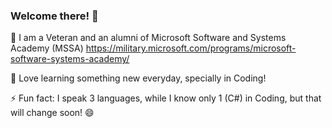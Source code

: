 ### Welcome there! 👋
🔭 I am a Veteran and an alumni of Microsoft Software and Systems Academy (MSSA) https://military.microsoft.com/programs/microsoft-software-systems-academy/

🌱 Love learning something new everyday, specially in Coding! 

⚡ Fun fact: I speak 3 languages, while I know only 1 (C#) in Coding, but that will change soon! 😄

<!--
**mrjoelee/mrjoelee** is a ✨ _special_ ✨ repository because its `README.md` (this file) appears on your GitHub profile.

Here are some ideas to get you started:

- 🔭 I’m currently working on ...
- 🌱 I’m currently learning ...
- 👯 I’m looking to collaborate on ...
- 🤔 I’m looking for help with ...
- 💬 Ask me about ...
- 📫 How to reach me: ...
- 😄 Pronouns: ...
- ⚡ Fun fact: ...
-->
